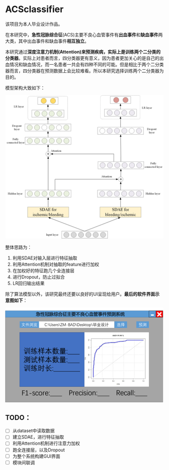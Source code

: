 # ACSclassifier
该项目为本人毕业设计作品。

在本研究中，**急性冠脉综合征**(ACS)主要不良心血管事件有**出血事件**和**缺血事件**两大类，其中出血事件和缺血事件**相互独立**。

本研究通过**深度注意力机制(Attention)**来预测疾病，实际上是训练**两个二分类的分类器**。实际上对患者而言，四分类器更有意义，因为患者更加关心的是自己的出血情况和缺血情况，而一名患者一共会有四种不同的可能。但是相比于两个二分类器而言，四分类器在预测数据上会比较难看。所以本研究选择训练两个二分类器为目的。

模型架构大致如下：


![easonjim](https://raw.githubusercontent.com/ZM-BAD/ACSclassifier/master/idea.jpg)



整体思路为：

1. 利用SDAE对输入层进行特征抽取
2. 利用Attention机制对抽取的feature进行加权
3. 在加权好的特征跑几个全连接层
4. 进行Dropout，防止过拟合
5. LR回归输出结果


除了算法模型以外，该研究最终还要以良好的UI呈现给用户。**最后的软件界面示意图如下**：

![](https://raw.githubusercontent.com/ZM-BAD/ACSclassifier/master/panel.png)



## TODO：

- [ ] 从dataset中读取数据
- [ ] 建立SDAE，进行特征抽取
- [ ] 利用Attention机制进行注意力加权
- [ ] 跑全连接层，以及Dropout
- [ ] 为整个系统构建GUI界面
- [ ] 模块间联调